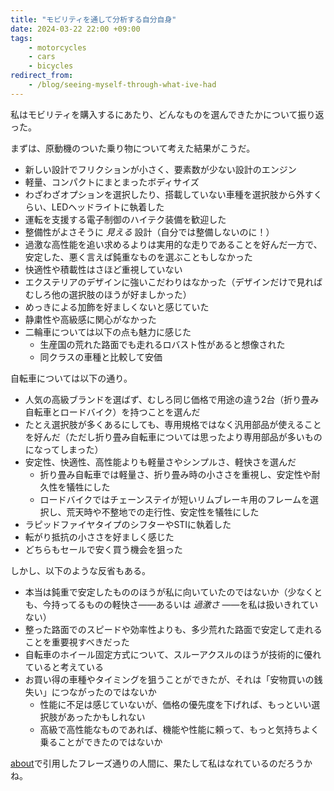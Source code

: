 ```yaml
---
title: "モビリティを通して分析する自分自身"
date: 2024-03-22 22:00 +09:00
tags:
    - motorcycles
    - cars
    - bicycles
redirect_from:
    - /blog/seeing-myself-through-what-ive-had
---
```


私はモビリティを購入するにあたり、どんなものを選んできたかについて振り返った。

まずは、原動機のついた乗り物について考えた結果がこうだ。

- 新しい設計でフリクションが小さく、要素数が少ない設計のエンジン
- 軽量、コンパクトにまとまったボディサイズ
- わざわざオプションを選択したり、搭載していない車種を選択肢から外すくらい、LEDヘッドライトに執着した
- 運転を支援する電子制御のハイテク装備を歓迎した
- 整備性がよさそうに _見える_ 設計（自分では整備しないのに！）
- 過激な高性能を追い求めるよりは実用的な走りであることを好んだ一方で、安定した、悪く言えば鈍重なものを選ぶこともしなかった
- 快適性や積載性はさほど重視していない
- エクステリアのデザインに強いこだわりはなかった（デザインだけで見ればむしろ他の選択肢のほうが好ましかった）
- めっきによる加飾を好ましくないと感じていた
- 静粛性や高級感に関心がなかった
- 二輪車については以下の点も魅力に感じた
    - 生産国の荒れた路面でも走れるロバスト性があると想像された
    - 同クラスの車種と比較して安価

自転車については以下の通り。

- 人気の高級ブランドを選ばず、むしろ同じ価格で用途の違う2台（折り畳み自転車とロードバイク）を持つことを選んだ
- たとえ選択肢が多くあるにしても、専用規格ではなく汎用部品が使えることを好んだ（ただし折り畳み自転車については思ったより専用部品が多いものになってしまった）
- 安定性、快適性、高性能よりも軽量さやシンプルさ、軽快さを選んだ
    - 折り畳み自転車では軽量さ、折り畳み時の小ささを重視し、安定性や耐久性を犠牲にした
    - ロードバイクではチェーンステイが短いリムブレーキ用のフレームを選択し、荒天時や不整地での走行性、安定性を犠牲にした
- ラピッドファイヤタイプのシフターやSTIに執着した
- 転がり抵抗の小ささを好ましく感じた
- どちらもセールで安く買う機会を狙った

しかし、以下のような反省もある。

- 本当は鈍重で安定したもののほうが私に向いていたのではないか（少なくとも、今持ってるものの軽快さ――あるいは _過激さ_ ――を私は扱いきれていない）
- 整った路面でのスピードや効率性よりも、多少荒れた路面で安定して走れることを重要視すべきだった
- 自転車のホイール固定方式について、スルーアクスルのほうが技術的に優れていると考えている
- お買い得の車種やタイミングを狙うことができたが、それは「安物買いの銭失い」につながったのではないか
    - 性能に不足は感じていないが、価格の優先度を下げれば、もっといい選択肢があったかもしれない
    - 高級で高性能なものであれば、機能や性能に頼って、もっと気持ちよく乗ることができたのではないか

[about]({{url}}/about)で引用したフレーズ通りの人間に、果たして私はなれているのだろうかね。
